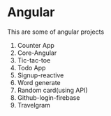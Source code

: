 # Angular
This are some of angular projects

1. Counter App
2. Core-Angular
3. Tic-tac-toe
4. Todo App
5. Signup-reactive
6. Word generate
7. Random card(using API)
8. Github-login-firebase
9. Travelgram
